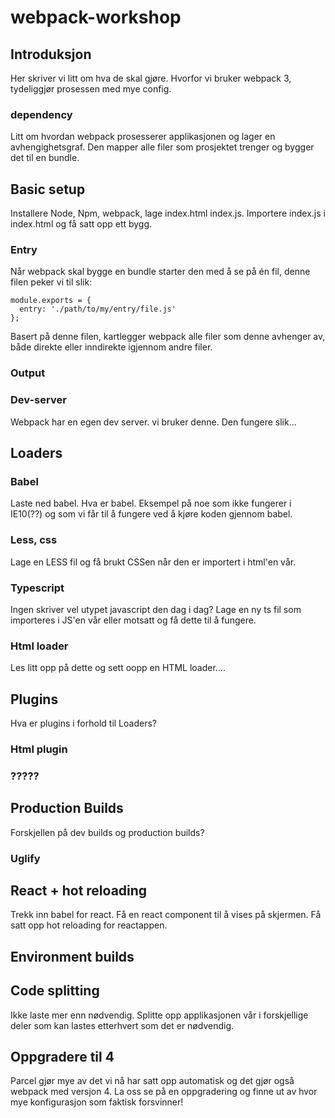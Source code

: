# webpack-workshop

## Introduksjon
Her skriver vi litt om hva de skal gjøre. Hvorfor vi bruker webpack 3, tydeliggjør prosessen med mye config. 

### dependency
Litt om hvordan webpack prosesserer applikasjonen og lager en avhengighetsgraf. Den mapper alle filer som prosjektet trenger og bygger det til en bundle.

## Basic setup
Installere Node, Npm, webpack, lage index.html index.js. Importere index.js i index.html og få satt opp ett bygg.
### Entry
Når webpack skal bygge en bundle starter den med å se på én fil, denne filen peker vi til slik:
```
module.exports = {
  entry: './path/to/my/entry/file.js'
};
```
Basert på denne filen, kartlegger webpack alle filer som denne avhenger av, både direkte eller inndirekte igjennom andre filer.

### Output



### Dev-server
Webpack har en egen dev server. vi bruker denne. Den fungere slik...

## Loaders
### Babel
Laste ned babel. Hva er babel. Eksempel på noe som ikke fungerer i IE10(??) og som vi får til å fungere ved å kjøre koden gjennom babel. 
### Less, css
Lage en LESS fil og få brukt CSSen når den er importert i html'en vår.
### Typescript
Ingen skriver vel utypet javascript den dag i dag? Lage en ny ts fil som importeres i JS'en vår eller motsatt og få dette til å fungere.
### Html loader
Les litt opp på dette og sett oopp en HTML loader....
## Plugins
Hva er plugins i forhold til Loaders?
### Html plugin
### ?????
## Production Builds
Forskjellen på dev builds og production builds?
### Uglify 

## React + hot reloading
Trekk inn babel for react. Få en react component til å vises på skjermen. Få satt opp hot reloading for reactappen.

## Environment builds

## Code splitting
Ikke laste mer enn nødvendig. Splitte opp applikasjonen vår i forskjellige deler som kan lastes etterhvert som det er nødvendig. 

## Oppgradere til 4
Parcel gjør mye av det vi nå har satt opp automatisk og det gjør også webpack med versjon 4. La oss se på en oppgradering og finne ut av hvor mye konfigurasjon som faktisk forsvinner! 
